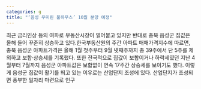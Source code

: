 ```yaml
---
categories: g
title: "‘음성 우미린 풀하우스’ 10월 분양 예정"
---
```

최근 금리인상 등의 여파로 부동산시장이 얼어붙고 있지만 반대로 충북 음성군 집값은 올해 들어 꾸준히 상승하고 있다.한국부동산원의 주간 아파트 매매가격지수에 따르면, 충북 음성군 아파트가격은 올해 1월 첫주부터 9월 넷째주까지 총 39주에서 단 5주를 제외하고 보합·상승세를 기록했다. 또한 전국적으로 집값이 보합이거나 하락세였던 지난 4월부터 7월까지 음성군 아파트값은 보합없이 연속 17주간 상승세를 보이기도 했다. 이렇게 음성군 집값이 활기를 띄고 있는 이유로는 산업단지 조성에 있다. 산업단지가 조성되면 풍부한 일자리 마련으로 인구